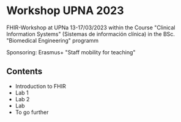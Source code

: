 # Workshop UPNA 2023

FHIR-Workshop at UPNa 13-17/03/2023 within the Course "Clinical Information Systems" (Sistemas de información clínica) in the BSc. "Biomedical Engineering" programm

Sponsoring: Erasmus+ "Staff mobility for teaching"

## Contents
* Introduction to FHIR
* Lab 1
* Lab 2
* Lab
* To go further
